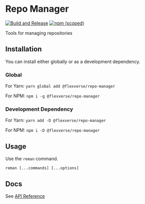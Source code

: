 # Repo Manager

[![Build and Release](https://github.com/amirmohsen/repo-manager/actions/workflows/main-build-release.yaml/badge.svg)](https://github.com/amirmohsen/repo-manager/actions/workflows/main-build-release.yaml) [![npm (scoped)](https://img.shields.io/npm/v/@flexverse/repo-manager)](https://www.npmjs.com/package/@flexverse/repo-manager)

Tools for managing repositories

## Installation

You can install either globally or as a development dependency.

### Global

For Yarn: `yarn global add @flexverse/repo-manager`

For NPM: `npm i -g @flexverse/repo-manager`

### Development Dependency

For Yarn: `yarn add -D @flexverse/repo-manager`

For NPM: `npm i -D @flexverse/repo-manager`

## Usage

Use the `reman` command.

```
reman [...commands] [...options]
```

## Docs

See [API Reference](./docs/api-reference.md)
